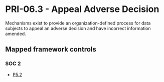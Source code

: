 # PRI-06.3 - Appeal Adverse Decision
Mechanisms exist to provide an organization-defined process for data subjects to appeal an adverse decision and have incorrect information amended.
## Mapped framework controls
### SOC 2
- [P5.2](../soc2/p52.md)